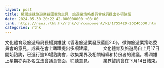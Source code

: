 ```yaml
---
layout: post
title: 楊潤雄就旅遊業藍圖徵詢意見　旅遊業策略委員會成員提出多項建議
date: 2024-05-30 20:22:42.000000000 +08:00
link: https://news.rthk.hk/rthk/ch/component/k2/1755429-20240530.htm
categories: rthk
---
```


文化體育及旅遊局局長楊潤雄就《香港旅遊業發展藍圖2.0》，徵詢旅遊業策略委員會的意見，成員在會上踴躍提出多項建議。
　　 
文化體育及旅遊局自上月17日開始諮詢，已進行逾10場諮詢會，收集業界及相關組織和持份者的建議。楊潤雄上星期亦與多名立法會議員會面，聆聽意見。
　　 
業界諮詢會在下月14日結束。
